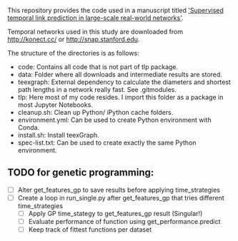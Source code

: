 This repository provides the code used in a manuscript titled ['Supervised temporal link prediction in large-scale real-world networks'](https://github.com/gerritjandebruin/SNAM2021-paper).

Temporal networks used in this study are downloaded from http://konect.cc/ or http://snap.stanford.edu.

The structure of the directories is as follows:
- code: Contains all code that is not part of tlp package.
- data: Folder where all downloads and intermediate results are stored.
- teexgraph: External dependency to calculate the diameters and shortest path lengths in a network really fast. See .gitmodules.
- tlp: Here most of my code resides. I import this folder as a package in most Jupyter Notebooks.
- cleanup.sh: Clean up Python/ iPython cache folders.
- environment.yml: Can be used to create Python environment with Conda.
- install.sh: Install teexGraph.
- spec-list.txt: Can be used to create exactly the same Python environment.


## TODO for genetic programming:
- [ ] Alter get_features_gp to save results before applying time_strategies
- [ ] Create a loop in run_single.py after get_features_gp that tries different time_strategies
    - [ ] Apply GP time_stategy to get_features_gp result (Singular!)
    - [ ] Evaluate performance of function using get_performance.predict
    - [ ] Keep track of fittest functions per dataset
